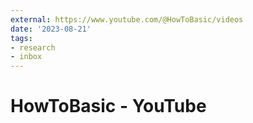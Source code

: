 ```yaml
---
external: https://www.youtube.com/@HowToBasic/videos
date: '2023-08-21'
tags:
- research
- inbox
---
```


# HowToBasic - YouTube
